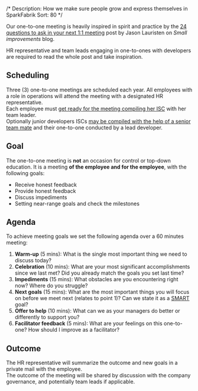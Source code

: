 /*
Description: How we make sure people grow and express themselves in SparkFabrik
Sort: 80
*/

Our one-to-one meeting is heavily inspired in spirit and practice by the [24 questions to ask in your next 1:1 meeting](https://www.small-improvements.com/blog/24-questions-ask-next-11-meeting/) post by Jason Lauristen on _Small improvements_ blog.

HR representative and team leads engaging in one-to-ones with developers are required to read the whole post and take inspiration.

## Scheduling

Three (3) one-to-one meetings are scheduled each year. All employees with a role in operations will attend the meeting with a designated HR representative.  
Each employee must [get ready for the meeting compiling her ISC](/working-at-sparkfabrik/impact-scoring#how-scoring-happens) with her team leader.  
Optionally junior developers ISCs [may be compiled with the help of a senior team mate](/working-at-sparkfabrik/impact-scoring#how-scoring-happens) and their one-to-one conducted by a lead developer.

## Goal

The one-to-one meeting is **not** an occasion for control or top-down education. It is a meeting **of the employee and for the employee**, with the following goals:

* Receive honest feedback
* Provide honest feedback
* Discuss impediments
* Setting near-range goals and check the milestones

## Agenda

To achieve meeting goals we set the following agenda over a 60 minutes meeting:

1. **Warm-up** (5 mins): What is the single most important thing we need to discuss today?
2. **Celebration** (10 mins): What are your most significant accomplishments since we last met? Did you already match the goals you set last time?
3. **Impediments** (15 mins): What obstacles are you encountering right now? Where do you struggle?
4. **Next goals** (15 mins): What are the most important things you will focus on before we meet next (relates to point 1)? Can we state it as a [SMART](https://en.wikipedia.org/wiki/SMART_criteria) goal?
5. **Offer to help** (10 mins): What can we as your managers do better or differently to support you?
6. **Facilitator feedback** (5 mins): What are your feelings on this one-to-one? How should I improve as a facilitator?

## Outcome

The HR representative will summarize the outcome and new goals in a private mail with the employee.  
The outcome of the meeting will be shared by discussion with the company governance, and potentially team leads if applicable.
